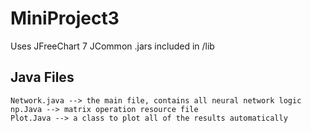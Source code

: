 # MiniProject3
Uses JFreeChart 7 JCommon
.jars included in /lib

## Java Files
    Network.java --> the main file, contains all neural network logic
    np.Java --> matrix operation resource file
    Plot.Java --> a class to plot all of the results automatically
